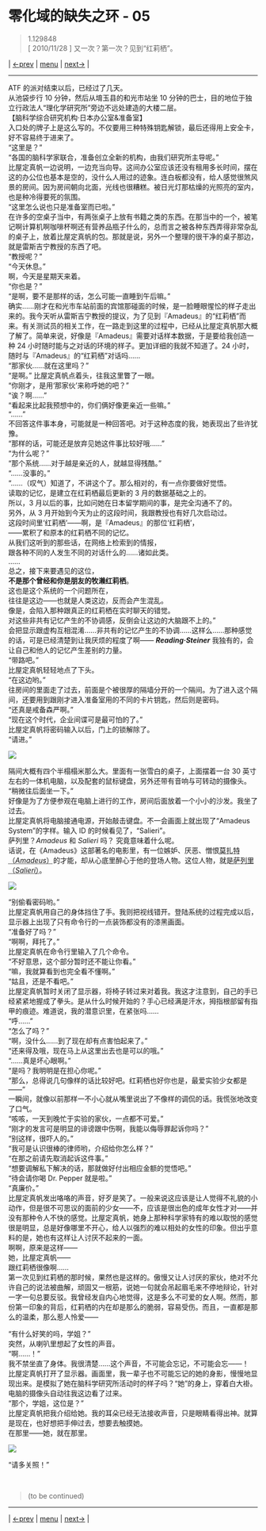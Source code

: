 # 零化域的缺失之环 - 05
> 1.129848  
> [ 2010/11/28 ] 又一次？第一次？见到“红莉栖”。  

| [←prev](./0004) | [menu](../) | [next→](./0006) |

---

ATF 的派对结束以后，已经过了几天。  
从池袋步行 10 分钟，然后从堉玉县的和光市站坐 10 分钟的巴士，目的地位于独立行政法人“理化学研究所”旁边不远处建造的大楼二层。  
【脑科学综合研究机构·日本办公室&准备室】  
入口处的牌子上是这么写的。不仅要用三种特殊钥匙解锁，最后还得用上安全卡，好不容易终于进来了。  
“这里是？”  
“各国的脑科学家联合，准备创立全新的机构，由我们研究所主导呢。”  
比屋定真帆一边说明，一边充当向导。这间办公室应该还没有租用多长时间，摆在这的办公位也基本是空的，没什么人用过的迹象。连白板都没有，给人感觉很煞风景的房间。因为房间朝向北面，光线也很糟糕。被日光灯那枯燥的光照亮的室内，也是种冷得要死的氛围。  
“这里怎么说也只是准备室而已啦。”  
在许多的空桌子当中，有两张桌子上放有书籍之类的东西。在那当中的一个，被笔记啊计算机啊咖啡杯啊还有营养品瓶子什么的，总而言之被各种东西弄得非常杂乱的桌子上，放着比屋定真帆的包。那就是说，另外一个整理的很干净的桌子那边，就是雷斯吉宁教授的东西了吧。  
“教授呢？”  
“今天休息。”  
啊，今天是星期天来着。  
“你也是？”  
“是啊，要不是那样的话，怎么可能一直睡到午后嘛。”  
确实……刚才在和光市车站前面的宾馆那碰面的时候，是一脸睡眼惺忪的样子走出来的。我今天听从雷斯吉宁教授的提议，为了见到『Amadeus』的“红莉栖”而来。有关测试员的相关工作，在一路走到这里的过程中，已经从比屋定真帆那大概了解了。简单来说，好像是『Amadeus』需要对话样本数据，于是要给我创造一种 24 小时随时能与之对话的环境的样子。更加详细的我就不知道了。24 小时，随时与『Amadeus』的“红莉栖”对话吗……  
“那家伙……就在这里吗？”  
“是啊。”
比屋定真帆点着头，往我这里瞥了一眼。  
“你刚才，是用‘那家伙’来称呼她的吧？”  
“诶？啊……”  
“看起来比起我预想中的，你们俩好像更亲近一些嘛。”  
“……”  
不回答这件事本身，可能就是一种回答吧。对于这种态度的我，她表现出了些许犹豫。  
“那样的话，可能还是放弃见她这件事比较好哦……”  
“为什么呢？”  
“那个系统……对于越是亲近的人，就越显得残酷。”  
“……没事的。”  
“……（叹气）知道了，不讲这个了。那么相对的，有一点你要做好觉悟。  
 读取的记忆，是建立在红莉栖最后更新的 3 月的数据基础之上的。  
 所以，3 月以后的事，比如问她在日本留学期间的事，是完全沟通不了的。  
 另外，从 3 月开始到今天为止的这段时间，我跟教授也有好几次启动过。  
 这段时间里‘红莉栖’——啊，是『Amadeus』的那位‘红莉栖’，  
 ——累积了和原本的红莉栖不同的记忆。  
 从我们这听到的那些话，在网络上检索到的情报，  
 跟各种不同的人发生不同的对话什么的……诸如此类。  
 ……  
 总之，接下来要遇见的这位，  
 **不是那个曾经和你是朋友的牧濑红莉栖**。  
 这也是这个系统的一个问题所在，  
 往往是这边——也就是人类这边，反而会产生混乱。  
 像是，会陷入那种跟真正的红莉栖在实时聊天的错觉。  
 对这些非共有记忆产生的不协调感，反倒会让这边的大脑跟不上的。”  
会把显示跟虚构互相混淆……非共有的记忆产生的不协调……这样么……那种感觉的话，可是已经清楚到让我厌烦的程度了啊—— ***Reading·Steiner*** 我独有的，会让自己和他人的记忆产生差别的力量。  
“带路吧。”  
比屋定真帆轻轻地点了下头。  
“在这边哟。”  
往房间的里面走了过去，前面是个被很厚的隔墙分开的一个隔间。为了进入这个隔间，还要用到跟刚才进入准备室用的不同的卡片钥匙，然后则是密码。  
“还真是戒备森严啊。”  
“现在这个时代，企业间谍可是最可怕的了。”  
比屋定真帆将密码输入以后，门上的锁解除了。  
“请进。”  

![](../static/image/0005-1.png)

隔间大概有四个半榻榻米那么大。里面有一张雪白的桌子，上面摆着一台 30 英寸左右的一体机电脑，以及配套的鼠标键盘，另外还带有音响与可转动的摄像头。  
“稍微往后面坐一下。”  
好像是为了方便参观在电脑上进行的工作，房间后面放着一个小小的沙发。我坐了过去。  
比屋定真帆将电脑接通电源，开始敲击键盘。不一会画面上就出现了“Amadeus System”的字样。输入 ID 的时候看见了，“Salieri”。  
萨列里？*Amadeus* 和 *Salieri* 吗？ 究竟意味着什么呢。  
话说，在《Amadeus》这部著名的电影里，有一位嫉妒、厌恶、憎恨<abbr title="沃尔夫冈·阿马德乌斯·莫扎特，（德）Wolfgang·Amadeus·Mozart，1756.01.27—1791.12.05。">莫扎特（*Amadeus*）</abbr>的才能，却从心底里醉心于他的登场人物。这位人物，就是<abbr title="安东尼奥·萨列里，（意大利）Antonio·Salieri，1750.08.18—1825.05.07">萨列里（*Salieri*）</abbr>。  

![](../static/image/0005-2.png)

“别偷看密码哟。”  
比屋定真帆用自己的身体挡住了手。我则把视线错开。登陆系统的过程完成以后，显示器上出现了只有命令行的一点装饰都没有的漆黑画面。  
“准备好了吗？”  
“啊啊，拜托了。”  
比屋定真帆在命令行里输入了几个命令。  
“不好意思，这个部分暂时还不能让你看。”  
“嘛，我就算看到也完全看不懂啊。”  
“姑且，还是不看吧。”  
比屋定真帆暂时关闭了显示器，将椅子转过来对着我。我这才注意到，自己的手已经紧紧地握成了拳头。是从什么时候开始的？手心已经满是汗水，拇指根部留有指甲的痕迹。难道说，我的潜意识里，在紧张吗……  
“呼……”  
“怎么了吗？”  
“啊，没什么……到了现在却有点害怕起来了。”  
“还来得及哦，现在马上从这里出去也是可以的哦。”  
“……真是坏心眼啊。”  
“是吗？我明明是在担心你呢。”  
“那么，总得说几句像样的话比较好吧。红莉栖也好你也是，最爱实验少女都是——”  
一瞬间，就像以前那样一不小心就从嘴里说出了不像样的调侃的话。我慌张地改变了口气。  
“咳咳，一天到晚忙于实验的家伙，一点都不可爱。”  
“刚才的发言可是明显的诽谤跟中伤啊，我能以侮辱罪起诉你吗？”  
“别这样，很吓人的。”  
“我可是认识很棒的律师哟，介绍给你怎么样？”  
“在那之前请先取消起诉这件事。”  
“想要调解私下解决的话，那就做好付出相应金额的觉悟吧。”  
“待会请你喝 Dr. Pepper 就是啦。”  
“真廉价。”  
比屋定真帆发出咯咯的声音，好歹是笑了。一般来说这应该是让人觉得不礼貌的小动作，但是很不可思议的面前的少女——不，应该是很出色的成年女性才对——并没有那种令人不快的感觉。比屋定真帆，她身上那种科学家特有的难以取悦的感觉很是明显，总是好像哪里不开心，给人以强烈的难以相处的女性的印象。但出乎意料的是，她也有这样让人讨厌不起来的一面。  
啊啊，原来是这样——  
她，比屋定真帆——  
跟红莉栖很像啊……  
第一次见到红莉栖的那时候，果然也是这样的。傲慢又让人讨厌的家伙，绝对不允许自己的说法被曲解，顽固又一根筋，说她一句就会吊起眉毛来不停地辩论，针对一字一句总要反驳。我曾经发自内心地觉得，这是多么不可爱的女人啊。然而，那份第一印象的背后，红莉栖的内在却是那么的脆弱，容易受伤。而且，一直都是那么的温柔，那么惹人怜爱——  

“有什么好笑的吗，学姐？”  
突然，从喇叭里想起了女性的声音。  
“啊……！”  
我不禁坐直了身体。我很清楚……这个声音，不可能会忘记，不可能会忘——！  
比屋定真帆打开了显示器。画面里，我一辈子也不可能忘记的她的身影，慢慢地显现出来。是模拟了她在脑科学研究所活动时的样子吗？“她”的身上，穿着白大褂。  
电脑的摄像头自动往我这边看了过来。  
“那个，学姐，这位是？”  
比屋定真帆把我介绍给她。我的耳朵已经无法接收声音，只是眼睛看得出神。就算是现在，也好想把手伸过去，想要去触摸她。  
在那里——她，就在那里。  

![](../static/image/0005-3.png)

“请多关照！”  


<br/>

> (to be continued)
---

| [←prev](./0004) | [menu](../) | [next→](./0006) |
